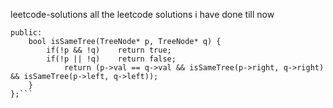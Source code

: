 leetcode-solutions
all the leetcode solutions i have done till now


```class Solution {
public:
    bool isSameTree(TreeNode* p, TreeNode* q) {
        if(!p && !q)    return true;
        if(!p || !q)    return false;
            return (p->val == q->val && isSameTree(p->right, q->right) && isSameTree(p->left, q->left));
    }
};```
